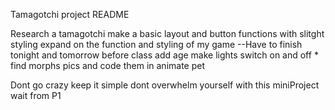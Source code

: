 Tamagotchi project README

Research a tamagotchi
make a basic layout and button functions with slitght styling 
expand on the function and styling of my game 
--Have to finish tonight and tomorrow before class
add age 
make lights switch on and off *
find morphs pics and code them in 
animate pet 

Dont go crazy keep it simple dont overwhelm yourself with this miniProject wait from P1 